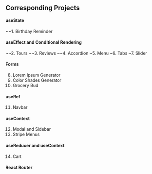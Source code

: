 ## Corresponding Projects

#### useState

~~1. Birthday Reminder

#### useEffect and Conditional Rendering

~~2. Tours
~~3. Reviews
~~4. Accordion
~5. Menu
~6. Tabs
~7. Slider

#### Forms

8. Lorem Ipsum Generator
9. Color Shades Generator
10. Grocery Bud

#### useRef

11. Navbar

#### useContext

12. Modal and Sidebar
13. Stripe Menus

#### useReducer and useContext

14. Cart

#### React Router
